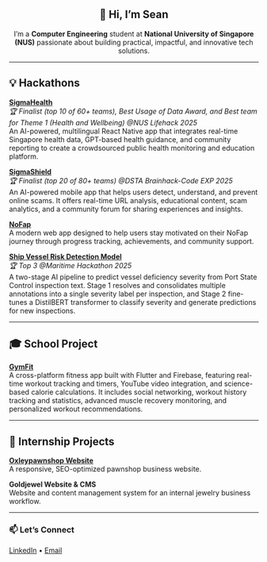 <h2 align="center">👋 Hi, I’m Sean</h2>

<p align="center">
I’m a <b>Computer Engineering</b> student at <b>National University of Singapore (NUS)</b> passionate about building practical, impactful, and innovative tech solutions.  
</p>

---

## 💡 Hackathons  

[**SigmaHealth**](https://github.com/clemenong1/SigmaHealth)  
*🏆 Finalist (top 10 of 60+ teams), Best Usage of Data Award, and Best team for Theme 1 (Health and Wellbeing) @NUS Lifehack 2025*  
An AI-powered, multilingual React Native app that integrates real-time Singapore health data, GPT-based health guidance, and community reporting to create a crowdsourced public health monitoring and education platform. 

[**SigmaShield**](https://github.com/Path-yang/DSTA-Code-Exp-2025)  
*🏆 Finalist (top 20 of 80+ teams) @DSTA Brainhack-Code EXP 2025*  
An AI-powered mobile app that helps users detect, understand, and prevent online scams. It offers real-time URL analysis, educational content, scam analytics, and a community forum for sharing experiences and insights. 

[**NoFap**](https://github.com/Path-yang/Hackomania_2025)  
A modern web app designed to help users stay motivated on their NoFap journey through progress tracking, achievements, and community support. 

[**Ship Vessel Risk Detection Model**](https://github.com/Path-yang/Maritime-Hackathon-2025)  
*🏆 Top 3 @Maritime Hackathon 2025*  
A two-stage AI pipeline to predict vessel deficiency severity from Port State Control inspection text. Stage 1 resolves and consolidates multiple annotations into a single severity label per inspection, and Stage 2 fine-tunes a DistilBERT transformer to classify severity and generate predictions for new inspections.

---

## 🎓 School Project  

[**GymFit**](https://github.com/WangZX2001/GymFit)  
A cross-platform fitness app built with Flutter and Firebase, featuring real-time workout tracking and timers, YouTube video integration, and science-based calorie calculations. It includes social networking, workout history tracking and statistics, advanced muscle recovery monitoring, and personalized workout recommendations.

---

## 💼 Internship Projects  

[**Oxleypawnshop Website**](https://oxleypawnshop.com)  
A responsive, SEO-optimized pawnshop business website.  

**Goldjewel Website & CMS**  
Website and content management system for an internal jewelry business workflow.  

---

<h3>📫 Let’s Connect</h3>

[LinkedIn](https://www.linkedin.com/in/lee-su-kiat-sean-19211a33b) • [Email](mailto:seanleesukiat@gmail.com)
